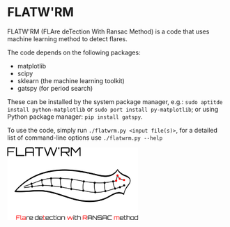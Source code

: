 # FLATW'RM

FLATW'RM (FLAre deTection With Ransac Method) is a code that uses machine learning method to detect flares. 

The code depends on the following packages:
* matplotlib 
* scipy
* sklearn (the machine learning toolkit)
* gatspy (for period search)

These can be installed by the system package manager, e.g.: `sudo aptitde install python-matplotlib` or `sudo port install py-matplotlib`; 
or using Python package manager: `pip install gatspy`.

To use the code, simply run `./flatwrm.py <input file(s)>`, for a detailed list of command-line options use `./flatwrm.py --help`

<!--<img src="flatworm.png" width="250">-->
<img src="flatworm-rect.png" width="300">


